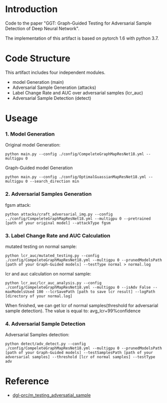  
# Introduction

Code to the paper "GGT: Graph-Guided Testing for Adversarial Sample Detection of Deep Neural Network".

The implementation of this artifact is based on pytorch 1.6 with python 3.7. 

# Code Structure

This artifact includes four independent modules.

- model Generation (main)
- Adversarial Sample Generation (attacks)
- Label Change Rate and AUC over adversarial samples (lcr_auc)
- Adversarial Sample Detection (detect)


# Useage

### 1. Model Generation
Original model Generation:

```
python main.py --config ./config/CompeleteGraphMapResNet18.yml --multigpu 0
```
Graph-Guided model Generation 

```
python main.py --config ./config/OptimalGuassianMapResNet18.yml --multigpu 0 --search_direction min
```
### 2. Adversarial Samples Generation

fgsm attack:

```
python attacks/craft_adversarial_img.py --config ../config/CompeleteGraphMapResNet18.yml --multigpu 0 --pretrained [path of your original model] --attackType fgsm
```
### 3. Label Change Rate and AUC Calculation
mutated testing on normal sample:

```
python lcr_auc/mutated_testing.py --config ./config/CompeleteGraphMapResNet18.yml --multigpu 0 --prunedModelsPath [path of your Graph-Guided models] --testType normal > normal.log
```
lcr and auc calculation on normal sample:

```
python lcr_auc/lcr_auc_analysis.py --config ./config/CompeleteGraphMapResNet18.yml --multigpu 0 --isAdv False --maxModelsUsed 100 --lcrSavePath [path to save lcr result] --logPath [directory of your normal.log]
```
When finished, we can get lcr of normal samples(threshold for adversarial sample detection). The value is equal to: avg_lcr+99%confidence


### 4. Adversarial Sample Detection
Adversarial Samples detection:

```
python detect/adv_detect.py --config ./config/CompeleteGraphMapResNet18.yml --multigpu 0 --prunedModelsPath [path of your Graph-Guided models] --testSamplesPath [path of your adversarial samples] --threshold [lcr of normal samples] --testType adv
```

# Reference
- [dgl-prc/m_testing_adversatial_sample](https://github.com/dgl-prc/m_testing_adversatial_sample)













 
